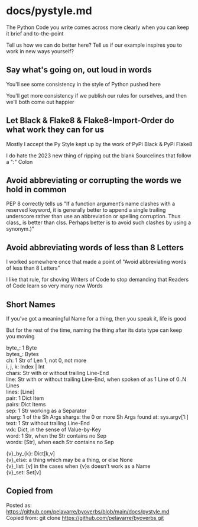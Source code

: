 # docs/pystyle.md

The Python Code you write comes across more clearly
when you can keep it brief and to-the-point

Tell us how we can do better here?
Tell us if our example inspires you to work in new ways yourself?

## Say what's going on, out loud in words

You'll see some consistency in the style of Python pushed here

You'll get more consistency if we publish our rules for ourselves,
and then we'll both come out happier

## Let Black & Flake8 & Flake8-Import-Order do what work they can for us

Mostly I accept the Py Style kept up by the work of PyPi Black & PyPi Flake8

I do hate the 2023 new thing
of ripping out the blank Sourcelines that follow a ":" Colon

## Avoid abbreviating or corrupting the words we hold in common

PEP 8 correctly tells us
"If a function argument’s name clashes with a reserved keyword,
it is generally better to append a single trailing underscore
rather than use an abbreviation or spelling corruption.
Thus class_ is better than clss.
Perhaps better is to avoid such clashes by using a synonym.)"

## Avoid abbreviating words of less than 8 Letters

I worked somewhere once that made a point of
"Avoid abbreviating words of less than 8 Letters"

I like that rule, for shoving Writers of Code
to stop demanding that Readers of Code learn so very many new Words

## Short Names

If you've got a meaningful Name for a thing, then you speak it, life is good

But for the rest of the time, naming the thing after its data type can keep you moving

byte_: 1 Byte<br>
bytes_: Bytes<br>
ch: 1 Str of Len 1, not 0, not more<br>
i, j, k: Index | Int<br>
chars: Str with or without trailing Line-End<br>
line: Str with or without trailing Line-End, when spoken of as 1 Line of 0..N Lines<br>
lines: [Line]<br>
pair: 1 Dict Item<br>
pairs: Dict Items<br>
sep: 1 Str working as a Separator<br>
sharg: 1 of the Sh Args
shargs: the 0 or more Sh Args found at:  sys.argv[1:]
text: 1 Str without trailing Line-End<br>
vxk: Dict, in the sense of Value-by-Key<br>
word: 1 Str, when the Str contains no Sep<br>
words: [Str], when each Str contains no Sep<br>

{v}\_by\_{k}:  Dict[k,v]<br>
{v}_else: a thing which may be a thing, or else None<br>
{v}_list: [v] in the cases when {v}s doesn't work as a Name<br>
{v}_set: Set[v]<br>

## Copied from

Posted as:  https://github.com/pelavarre/byoverbs/blob/main/docs/pystyle.md
<br>
Copied from:  git clone https://github.com/pelavarre/byoverbs.git
